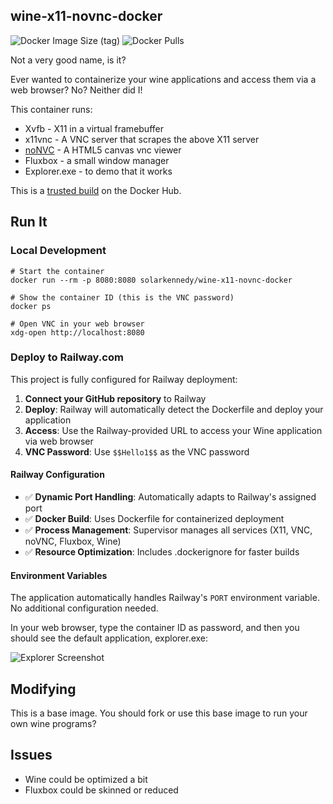 ## wine-x11-novnc-docker

![Docker Image Size (tag)](https://img.shields.io/docker/image-size/solarkennedy/wine-x11-novnc-docker/latest)
![Docker Pulls](https://img.shields.io/docker/pulls/solarkennedy/wine-x11-novnc-docker)

Not a very good name, is it?

Ever wanted to containerize your wine applications and access them via
a web browser? No? Neither did I!

This container runs:

* Xvfb - X11 in a virtual framebuffer
* x11vnc - A VNC server that scrapes the above X11 server
* [noNVC](https://kanaka.github.io/noVNC/) - A HTML5 canvas vnc viewer
* Fluxbox - a small window manager
* Explorer.exe - to demo that it works

This is a [trusted build](https://registry.hub.docker.com/u/solarkennedy/wine-x11-novnc-docker/)
on the Docker Hub.

## Run It

### Local Development

    # Start the container
    docker run --rm -p 8080:8080 solarkennedy/wine-x11-novnc-docker

    # Show the container ID (this is the VNC password)
    docker ps

    # Open VNC in your web browser
    xdg-open http://localhost:8080

### Deploy to Railway.com

This project is fully configured for Railway deployment:

1. **Connect your GitHub repository** to Railway
2. **Deploy**: Railway will automatically detect the Dockerfile and deploy your application
3. **Access**: Use the Railway-provided URL to access your Wine application via web browser
4. **VNC Password**: Use `$$Hello1$$` as the VNC password

#### Railway Configuration

- ✅ **Dynamic Port Handling**: Automatically adapts to Railway's assigned port
- ✅ **Docker Build**: Uses Dockerfile for containerized deployment  
- ✅ **Process Management**: Supervisor manages all services (X11, VNC, noVNC, Fluxbox, Wine)
- ✅ **Resource Optimization**: Includes .dockerignore for faster builds

#### Environment Variables

The application automatically handles Railway's `PORT` environment variable. No additional configuration needed.

In your web browser, type the container ID as password, and then you should see the default application, explorer.exe:

![Explorer Screenshot](https://raw.githubusercontent.com/solarkennedy/wine-x11-novnc-docker/master/screenshot.png)

## Modifying

This is a base image. You should fork or use this base image to run your own wine programs?

## Issues

* Wine could be optimized a bit
* Fluxbox could be skinned or reduced
